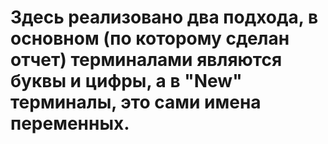 Здесь реализовано два подхода, в основном (по которому сделан отчет) терминалами являются буквы и цифры, 
а в "New" терминалы, это сами имена переменных.
==